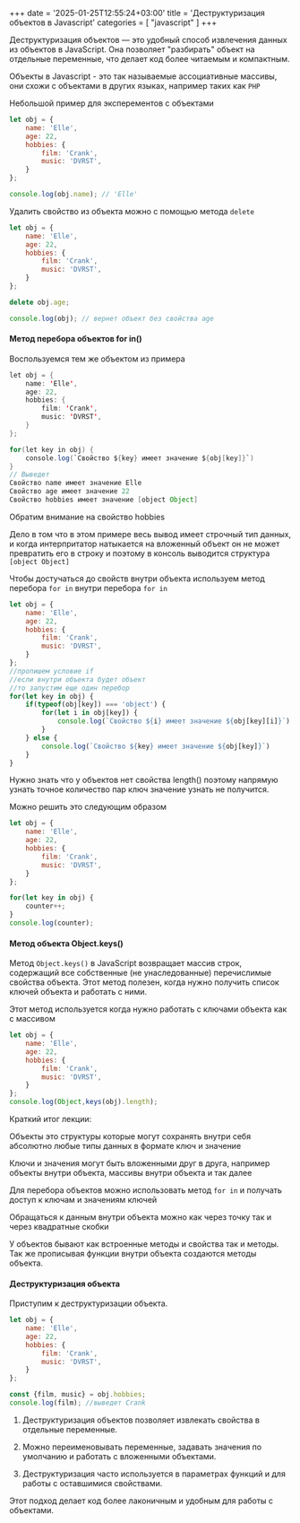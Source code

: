 +++
date = '2025-01-25T12:55:24+03:00'
title = 'Деструктуризация объектов в Javascript'
categories = [ "javascript" ]
+++

Деструктуризация объектов — это удобный способ извлечения данных из объектов в JavaScript. Она позволяет "разбирать" объект на отдельные переменные, что делает код более читаемым и компактным.

Объекты в Javascript - это так называемые ассоциативные 
массивы, они схожи с объектами в других языках, 
например таких как `PHP`

Небольшой пример для эксперементов с объектами 
```js
let obj = {
    name: 'Elle',
    age: 22,
    hobbies: {
        film: 'Crank',
        music: 'DVRST',
    }
};

console.log(obj.name); // 'Elle'

```

Удалить свойство из объекта можно с помощью метода `delete`
```js
let obj = {
    name: 'Elle',
    age: 22,
    hobbies: {
        film: 'Crank',
        music: 'DVRST',
    }
};

delete obj.age;

console.log(obj); // вернет объект без свойства age

```

#### Метод перебора объектов for in()

Воспользуемся тем же объектом из примера

```java
let obj = {
    name: 'Elle',
    age: 22,
    hobbies: {
        film: 'Crank',
        music: 'DVRST',
    }
};

for(let key in obj) {
    console.log(`Свойство ${key} имеет значение ${obj[key]}`)
}
// Выведет
Свойство name имеет значение Elle
Свойство age имеет значение 22
Свойство hobbies имеет значение [object Object]
```

Обратим внимание на свойство hobbies

Дело в том что в этом примере весь вывод имеет 
строчный тип данных, и когда интерпритатор 
натыкается на вложенный объект он не может 
превратить его в строку и поэтому в консоль 
выводится структура `[object Object]`

Чтобы достучаться до свойств внутри объекта
используем метод перебора `for in` внутри перебора `for in`

```javascript
let obj = {
    name: 'Elle',
    age: 22,
    hobbies: {
        film: 'Crank',
        music: 'DVRST',
    }
};
//пропишем условие if
//если внутри объекта будет объект 
//то запустим еще один перебор
for(let key in obj) {
    if(typeof(obj[key]) === 'object') {
        for(let i in obj[key]) {
            console.log(`Свойство ${i} имеет значение ${obj[key][i]}`)
        }
    } else {
        console.log(`Свойство ${key} имеет значение ${obj[key]}`)
    }
}
```

Нужно знать что у объектов нет свойства length()
поэтому напрямую узнать точное количество пар
ключ значение узнать не получится.

Можно решить это следующим образом

```javascript
let obj = {
    name: 'Elle',
    age: 22,
    hobbies: {
        film: 'Crank',
        music: 'DVRST',
    }
};

for(let key in obj) {
    counter++;
}
console.log(counter);
```

#### Метод объекта Object.keys()

Метод `Object.keys()` в JavaScript возвращает массив строк, содержащий все собственные (не унаследованные) перечислимые свойства объекта. Этот метод полезен, когда нужно получить список ключей объекта и работать с ними.

Этот метод используется когда нужно работать с ключами объекта 
как с массивом

```javascript
let obj = {
    name: 'Elle',
    age: 22,
    hobbies: {
        film: 'Crank',
        music: 'DVRST',
    }
};
console.log(Object,keys(obj).length);
```

Краткий итог лекции:

Объекты это структуры которые могут сохранять
внутри себя абсолютно любые типы данных 
в формате ключ и значение

Ключи и значения могут быть вложенными 
друг в друга, например объекты внутри объекта, 
массивы внутри объекта и так далее

Для перебора объектов можно использовать метод
`for in` и получать доступ к ключам и значениям ключей

Обращаться к данным внутри объекта можно как 
через точку так и через квадратные скобки

У объектов бывают как встроенные методы и свойства
так и методы. Так же прописывая функции внутри 
объекта создаются методы объекта.

#### Деструктуризация объекта

Приступим к деструктуризации объекта.

```js
let obj = {
    name: 'Elle',
    age: 22,
    hobbies: {
        film: 'Crank',
        music: 'DVRST',
    }
};

const {film, music} = obj.hobbies;
console.log(film); //выведет Crank
```

1. Деструктуризация объектов позволяет извлекать свойства в отдельные переменные.

2. Можно переименовывать переменные, задавать значения по умолчанию и работать с вложенными объектами.

3. Деструктуризация часто используется в параметрах функций и для работы с оставшимися свойствами.

Этот подход делает код более лаконичным и удобным для работы с объектами.